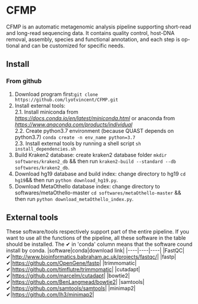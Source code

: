 # CFMP
CFMP is an automatic metagenomic analysis pipeline supporting short-read and long-read sequencing data. It contains quality control, host-DNA removal, assembly, species and functional annotation, and each step is op-tional and can be customized for specific needs.

## Install 

### From github

1. Download program first:```git clone https://github.com/lyotvincent/CFMP.git```
2. Install external tools:  
2.1. Install miniconda from *https://docs.conda.io/en/latest/miniconda.html* or anaconda from *https://www.anaconda.com/products/individual*  
2.2. Create python3.7 environment (because QUAST depends on python3.7) ```conda create -n env_name python=3.7```   
2.3. Install external tools by running a shell script ```sh install_dependencies.sh```  
3. Build Kraken2 database: create kraken2 database folder ```mkdir softwares/kraken2_db``` && then run ```kraken2-build --standard --db softwares/kraken2_db```.
4. Download hg19 database and build index: change directory to hg19 ```cd hg19```&& then run ```python download_hg19.py```.   
5. Download MetaOthello database index: change directory to softwares/metaOthello-master ```cd softwares/metaOthello-master``` && then run ```python download_metaOthello_index.py```.  

## External tools
These software/tools respectively support part of the entire pipeline. If you want to use all the functions of the pipeline, all these software in the table should be installed.
The ✔ in 'conda' column means that the software cound install by conda.
|software|conda|download link|
|----|----|----|
|FastQC|✔|<http://www.bioinformatics.babraham.ac.uk/projects/fastqc/>|
|fastp|✔|<https://github.com/OpenGene/fastp>|
|trimmomatic|✔|<https://github.com/timflutre/trimmomatic>|
|cutadapt|✔|<https://github.com/marcelm/cutadapt>|
|bowtie2|✔|<https://github.com/BenLangmead/bowtie2>|
|samtools|✔|<https://github.com/samtools/samtools>|
|minimap2|✔|<https://github.com/lh3/minimap2>|
